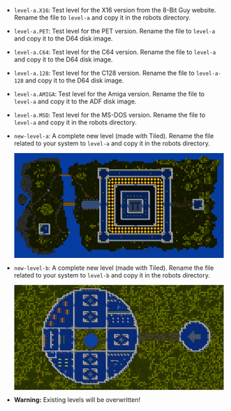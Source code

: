 - `level-a.X16`: Test level for the X16 version from the 8-Bit Guy website. Rename the file to `level-a` and copy it in the robots directory.
- `level-a.PET`: Test level for the PET version. Rename the file to `level-a` and copy it to the D64 disk image.
- `level-a.C64`: Test level for the C64 version. Rename the file to `level-a` and copy it to the D64 disk image.
- `level-a.128`: Test level for the C128 version. Rename the file to `level-a-128` and copy it to the D64 disk image.
- `level-a.AMIGA`: Test level for the Amiga version. Rename the file to `level-a` and copy it to the ADF disk image.
- `level-a.MSD`: Test level for the MS-DOS version. Rename the file to `level-a` and copy it in the robots directory.
- `new-level-a`: A complete new level (made with Tiled). Rename the file related to your system to `level-a` and copy it in the robots directory.
  
  <img src='new-level-a/level-a.png' width='600' alt='level-a' align='center'>  
  
- `new-level-b`: A complete new level (made with Tiled). Rename the file related to your system to `level-b` and copy it in the robots directory.
  
  <img src='new-level-b/level-b.png' width='600' alt='level-b' align='center'>  
  
- **Warning:** Existing levels will be overwritten!
